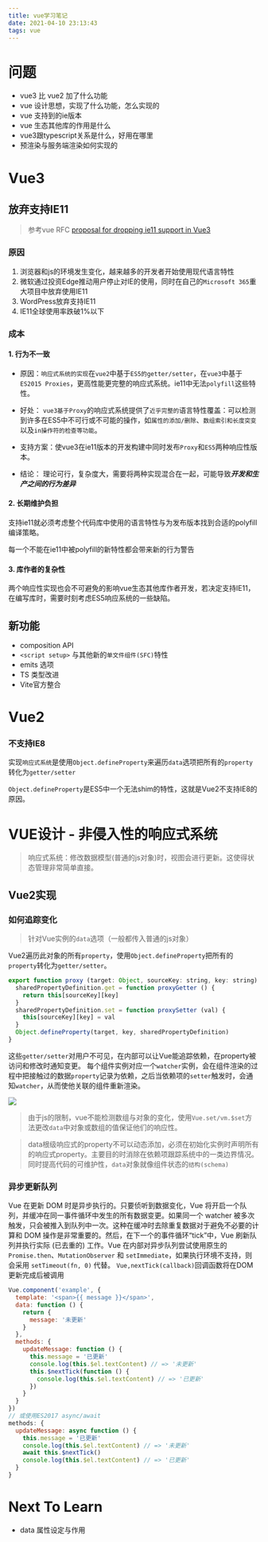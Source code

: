 ```yaml
---
title: vue学习笔记
date: 2021-04-10 23:13:43
tags: vue
---
```


# 问题
- vue3 比 vue2 加了什么功能
- vue 设计思想，实现了什么功能，怎么实现的
- vue 支持到的ie版本
- vue 生态其他库的作用是什么
- vue3跟typescript关系是什么，好用在哪里
- 预渲染与服务端渲染如何实现的

# Vue3

## 放弃支持IE11
> 参考vue RFC [proposal for dropping ie11 support in Vue3](https://github.com/vuejs/rfcs/blob/ie11/active-rfcs/0000-vue3-ie11-support.md)
### 原因
1. 浏览器和js的环境发生变化，越来越多的开发者开始使用现代语言特性
2. 微软通过投资Edge推动用户停止对IE的使用，同时在自己的`Microsoft 365`重大项目中放弃使用IE11
3. WordPress放弃支持IE11
4. IE11全球使用率跌破1%以下

### 成本
#### 1. 行为不一致

- 原因：`响应式系统的实现`在`vue2`中基于`ES5的getter/setter`，在`vue3`中基于`ES2015 Proxies`，更高性能更完整的响应式系统。ie11中无法`polyfill`这些特性。

- 好处： `vue3基于Proxy`的响应式系统提供了`近乎完整的`语言特性覆盖：可以检测到许多在ES5中不可行或不可能的操作，如`属性的添加/删除`、`数组索引和长度突变`以及`in操作符的检查等功能`。

- 支持方案：使vue3在ie11版本的开发构建中同时发布`Proxy`和`ES5`两种响应性版本。
  
- 结论： 理论可行，复杂度大，需要将两种实现混合在一起，可能导致***开发和生产之间的行为差异***

#### 2. 长期维护负担

支持ie11就必须考虑整个代码库中使用的语言特性与为发布版本找到合适的polyfill编译策略。

每一个不能在ie11中被polyfill的新特性都会带来新的行为警告

#### 3. 库作者的复杂性

两个响应性实现也会不可避免的影响vue生态其他库作者开发，若决定支持IE11，在编写库时，需要时刻考虑ES5响应系统的一些缺陷。


## 新功能
- composition API
- `<script setup>` 与其他新的`单文件组件(SFC)`特性
- emits 选项
- TS 类型改进
- Vite官方整合

# Vue2

### 不支持IE8

实现`响应式系统`是使用`Object.defineProperty`来遍历`data`选项把所有的`property`转化为`getter/setter`

`Object.defineProperty`是ES5中一个无法shim的特性，这就是Vue2不支持IE8的原因。

# VUE设计 - 非侵入性的响应式系统
> 响应式系统：修改数据模型(普通的js对象)时，视图会进行更新。这使得状态管理非常简单直接。

## Vue2实现
### 如何追踪变化

> 针对Vue实例的`data`选项（一般都传入普通的js对象）

Vue2遍历此对象的所有`property`，使用`Object.defineProperty`把所有的`property`转化为`getter/setter`。
```js
export function proxy (target: Object, sourceKey: string, key: string) {
  sharedPropertyDefinition.get = function proxyGetter () {
    return this[sourceKey][key]
  }
  sharedPropertyDefinition.set = function proxySetter (val) {
    this[sourceKey][key] = val
  }
  Object.defineProperty(target, key, sharedPropertyDefinition)
}
```
这些`getter/setter`对用户不可见，在内部可以让Vue能追踪依赖，在property被访问和修改时通知变更。
每个组件实例对应一个`watcher`实例，会在组件渲染的过程中把接触过的数据`property`记录为依赖，之后当依赖项的`setter`触发时，会通知`watcher`，从而使他关联的组件重新渲染。

![](vue-data-watcher-render.jpg)
> 由于js的限制，vue不能检测数组与对象的变化，使用`Vue.set/vm.$set`方法更改`data`中对象或数组的值保证他们的响应性。

> data根级响应式的property不可以动态添加，必须在初始化实例时声明所有的响应式property。主要目的时消除在依赖项跟踪系统中的一类边界情况。同时提高代码的可维护性，`data`对象就像组件状态的`结构(schema)`
### 异步更新队列

Vue 在更新 DOM 时是异步执行的。只要侦听到数据变化，Vue 将开启一个队列，并缓冲在同一事件循环中发生的所有数据变更。如果同一个 watcher 被多次触发，只会被推入到队列中一次。这种在缓冲时去除重复数据对于避免不必要的计算和 DOM 操作是非常重要的。然后，在下一个的事件循环“tick”中，Vue 刷新队列并执行实际 (已去重的) 工作。Vue 在内部对异步队列尝试使用原生的 `Promise.then`、`MutationObserver` 和 `setImmediate`，如果执行环境不支持，则会采用 `setTimeout(fn, 0)` 代替。
`Vue,nextTick(callback)`回调函数将在DOM更新完成后被调用
```js
Vue.component('example', {
  template: '<span>{{ message }}</span>',
  data: function () {
    return {
      message: '未更新'
    }
  },
  methods: {
    updateMessage: function () {
      this.message = '已更新'
      console.log(this.$el.textContent) // => '未更新'
      this.$nextTick(function () {
        console.log(this.$el.textContent) // => '已更新'
      })
    }
  }
})
// 或使用ES2017 async/await
methods: {
  updateMessage: async function () {
    this.message = '已更新'
    console.log(this.$el.textContent) // => '未更新'
    await this.$nextTick()
    console.log(this.$el.textContent) // => '已更新'
  }
}
```
# Next To Learn

- data 属性设定与作用